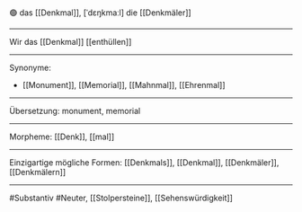 🟢 das [[Denkmal]], [ˈdɛŋkmaːl]
die [[Denkmäler]]

---

Wir das [[Denkmal]] [[enthüllen]]

---

Synonyme:

- [[Monument]], [[Memorial]], [[Mahnmal]], [[Ehrenmal]]

---

Übersetzung: monument, memorial

---

Morpheme:
[[Denk]], [[mal]]

---

Einzigartige mögliche Formen: [[Denkmals]], [[Denkmal]], [[Denkmäler]], [[Denkmälern]]

---

#Substantiv #Neuter, [[Stolpersteine]], [[Sehenswürdigkeit]]
